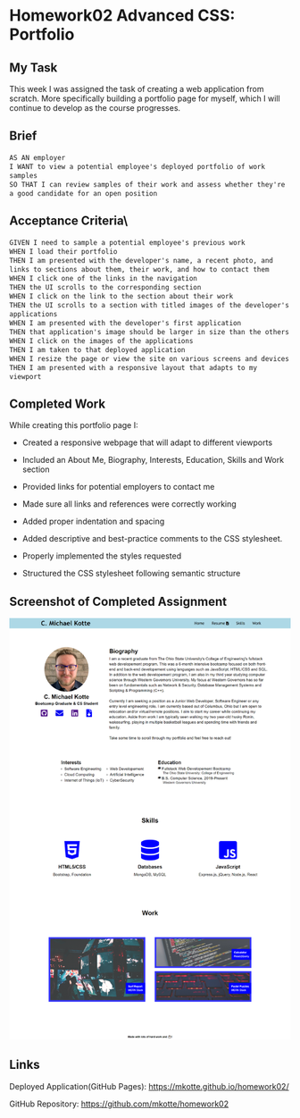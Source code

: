 # Homework02 Advanced CSS: Portfolio

## My Task

This week I was assigned the task of creating a web application from scratch. More specifically building a portfolio page for myself, which I will continue to develop as the course progresses.

## Brief
```
AS AN employer
I WANT to view a potential employee's deployed portfolio of work samples
SO THAT I can review samples of their work and assess whether they're a good candidate for an open position
```

## Acceptance Criteria\

```
GIVEN I need to sample a potential employee's previous work
WHEN I load their portfolio
THEN I am presented with the developer's name, a recent photo, and links to sections about them, their work, and how to contact them
WHEN I click one of the links in the navigation
THEN the UI scrolls to the corresponding section
WHEN I click on the link to the section about their work
THEN the UI scrolls to a section with titled images of the developer's applications
WHEN I am presented with the developer's first application
THEN that application's image should be larger in size than the others
WHEN I click on the images of the applications
THEN I am taken to that deployed application
WHEN I resize the page or view the site on various screens and devices
THEN I am presented with a responsive layout that adapts to my viewport
```

## Completed Work

While creating this portfolio page I:
 
* Created a responsive webpage that will adapt to different viewports

* Included an About Me, Biography, Interests, Education, Skills and Work section

* Provided links for potential employers to contact me

* Made sure all links and references were correctly working

* Added proper indentation and spacing

* Added descriptive and best-practice comments to the CSS stylesheet.

* Properly implemented the styles requested 

* Structured the CSS stylesheet following semantic structure



## Screenshot of Completed Assignment

![screenshot of the homework assignment's, finished website](./assets/images/homework02-screenshot.png)


## Links

Deployed Application(GitHub Pages): https://mkotte.github.io/homework02/

GitHub Repository: https://github.com/mkotte/homework02
